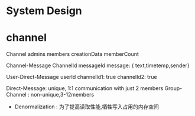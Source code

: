 # System Design

# channel

Channel
    admins
    members
    creationData
    memberCount
    
Channel-Message
    ChannelId
        messageId
            message: { text,timetemp,sender}
        

User-Direct-Message
    userId
        channelId1: true
        channelId2: true

Direct-Message: unique, 1:1 communication with just 2 members
Group-Channel : non-unique,3-12members

- Denormalization : 为了提高读取性能,牺牲写入占用的内存空间
